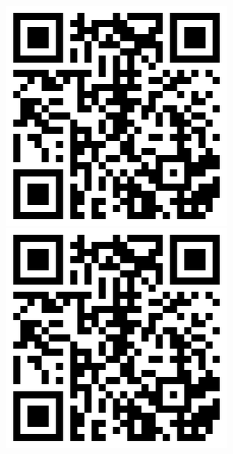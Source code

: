 ![01101110 01110110 01110010 00100000 01100111 01101110 00100000 01100111 01110110 00100000 01110101 00100000 01110101 01110000](./qr.svg)
<img src="./qr.svg">
